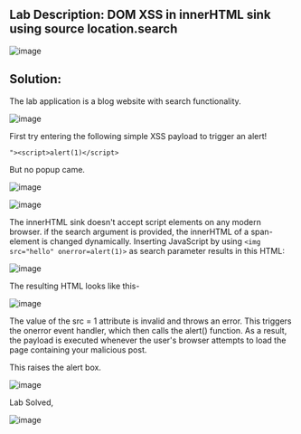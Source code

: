 ## Lab Description: DOM XSS in innerHTML sink using source location.search

![image](https://github.com/jayshah17/PortSwiggerLabs/assets/76842630/6aeb2e1e-fe7a-4061-a3f8-7deca609de64)

## Solution: 
The lab application is a blog website with search functionality.

![image](https://github.com/jayshah17/PortSwiggerLabs/assets/76842630/cd597bf3-5756-47fc-b727-ad79ac06eddc)

First try entering the following simple XSS payload to trigger an alert!

`"><script>alert(1)</script>`

But no popup came.

![image](https://github.com/jayshah17/PortSwiggerLabs/assets/76842630/e1cf360d-2f41-410a-a0c7-27656aceae5e)

![image](https://github.com/jayshah17/PortSwiggerLabs/assets/76842630/b14c610e-b1fa-4bf9-8ed4-45f8a4a58ec9)

The innerHTML sink doesn't accept script elements on any modern browser.
if the search argument is provided, the innerHTML of a span-element is changed dynamically. Inserting JavaScript by using `<img src="hello" onerror=alert(1)>` as search parameter results in this HTML:

![image](https://github.com/jayshah17/PortSwiggerLabs/assets/76842630/d26f4252-84bb-4311-bed1-4b70b3dec011)

The resulting HTML looks like this-

![image](https://github.com/jayshah17/PortSwiggerLabs/assets/76842630/ab55076e-b1e3-4871-977c-8a9d2112c8f8)

The value of the src = 1 attribute is invalid and throws an error. This triggers the onerror event handler, which then calls the alert() function. As a result, the payload is executed whenever the user's browser attempts to load the page containing your malicious post.

This raises the alert box.

![image](https://github.com/jayshah17/PortSwiggerLabs/assets/76842630/9bfe786d-430c-4dfe-92e5-1861a837cfd2)

Lab Solved,

![image](https://github.com/jayshah17/PortSwiggerLabs/assets/76842630/d88e8bd0-8488-4e90-8bdb-98ed3dcfe6a1)


